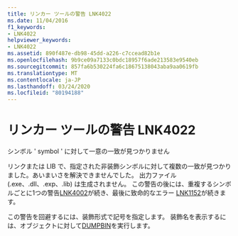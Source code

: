 ```yaml
---
title: リンカー ツールの警告 LNK4022
ms.date: 11/04/2016
f1_keywords:
- LNK4022
helpviewer_keywords:
- LNK4022
ms.assetid: 890f487e-db98-45dd-a226-c7ccead82b1e
ms.openlocfilehash: 9b9ce09a7133c0bdc18957f6ade213583e9540eb
ms.sourcegitcommit: 857fa6b530224fa6c18675138043aba9aa0619fb
ms.translationtype: MT
ms.contentlocale: ja-JP
ms.lasthandoff: 03/24/2020
ms.locfileid: "80194188"
---
```

# <a name="linker-tools-warning-lnk4022"></a>リンカー ツールの警告 LNK4022

シンボル ' symbol ' に対して一意の一致が見つかりません

リンクまたは LIB で、指定された非装飾シンボルに対して複数の一致が見つかりました。あいまいさを解決できませんでした。 出力ファイル (.exe、.dll、.exp、.lib) は生成されません。 この警告の後には、重複するシンボルごとに1つの警告[LNK4002](../../error-messages/tool-errors/linker-tools-warning-lnk4002.md)が続き、最後に致命的なエラー [LNK1152](../../error-messages/tool-errors/linker-tools-error-lnk1152.md)が続きます。

この警告を回避するには、装飾形式で記号を指定します。 装飾名を表示するには、オブジェクトに対して[DUMPBIN](../../build/reference/dumpbin-options.md)を実行します。
